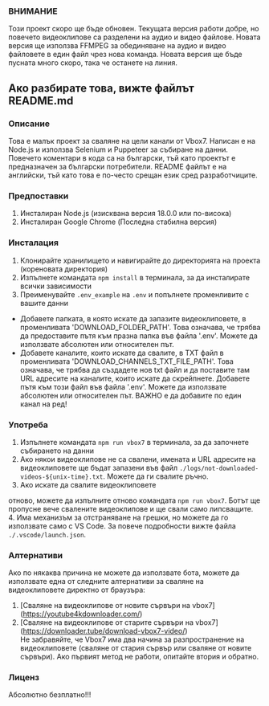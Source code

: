 ### ВНИМАНИЕ ###
Този проект скоро ще бъде обновен. Текущата версия работи добре, но повечето видеоклипове са разделени на аудио и видео файлове. Новата версия ще използва FFMPEG за обединяване на аудио и видео файловете в един файл чрез нова команда. Новата версия ще бъде пусната много скоро, така че останете на линия.

## Ако разбирате това, вижте файлът README.md ##

### Описание ###
Това е малък проект за сваляне на цели канали от Vbox7. Написан е на Node.js и използва Selenium и Puppeteer за събиране на данни.
Повечето коментари в кода са на български, тъй като проектът е предназначен за български потребители. README файлът е на английски, тъй като това е по-често срещан език сред разработчиците.

### Предпоставки ###
1. Инсталиран Node.js (изисквана версия 18.0.0 или по-висока)
2. Инсталиран Google Chrome (Последна стабилна версия)

### Инсталация ###  
1. Клонирайте хранилището и навигирайте до директорията на проекта (кореновата директория)  
2. Изпълнете командата `npm install` в терминала, за да инсталирате всички зависимости  
3. Преименувайте `.env_example` на `.env` и попълнете променливите с вашите данни  
- Добавете папката, в която искате да запазите видеоклиповете, в променливата 'DOWNLOAD_FOLDER_PATH'.
    Това означава, че трябва да предоставите пътя към празна папка във файла '.env'. Можете да използвате абсолютен или относителен път.
- Добавете каналите, които искате да свалите, в TXT файл в променливата 'DOWNLOAD_CHANNELS_TXT_FILE_PATH'.
    Това означава, че трябва да създадете нов txt файл и да поставите там URL адресите на каналите, които искате да скрейпнете. Добавете пътя към този файл във файла '.env'. Можете да използвате абсолютен или относителен път.
    ВАЖНО е да добавите по един канал на ред! 

### Употреба ###
1. Изпълнете командата `npm run vbox7` в терминала, за да започнете събирането на данни
2. Ако някои видеоклипове не са свалени, имената и URL адресите на видеоклиповете ще бъдат запазени във файл `./logs/not-downloaded-videos-${unix-time}.txt`. Можете да ги свалите ръчно. 
3. Ако искате да свалите видеоклиповете

 отново, можете да изпълните отново командата `npm run vbox7`. Ботът ще пропусне вече свалените видеоклипове и ще свали само липсващите.
4. Има механизъм за отстраняване на грешки, но можете да го използвате само с VS Code. За повече подробности вижте файла `./.vscode/launch.json`.

### Алтернативи ###
Ако по някаква причина не можете да използвате бота, можете да използвате една от следните алтернативи за сваляне на видеоклиповете директно от браузъра:
1. [Сваляне на видеоклипове от новите сървъри на vbox7] (https://youtube4kdownloader.com/)  
2. [Сваляне на видеоклипове от старите сървъри на vbox7] (https://downloader.tube/download-vbox7-video/)  
Не забравяйте, че Vbox7 има два начина за разпространение на видеоклиповете (сваляне от стария сървър или сваляне от новите сървъри). Ако първият метод не работи, опитайте втория и обратно.

### Лиценз ###
Абсолютно безплатно!!!